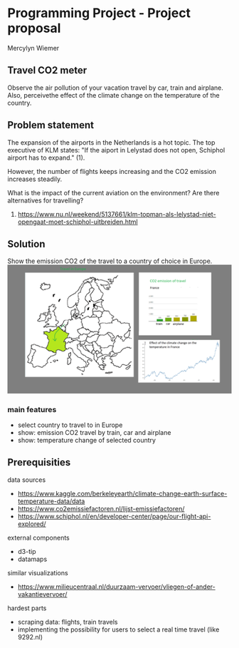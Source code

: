 # Programming Project - Project proposal

Mercylyn Wiemer

## Travel CO2 meter

Observe the air pollution of your vacation travel by car, train and airplane. Also, perceivethe effect of the climate change on the temperature of the country.

## Problem statement ##
The expansion of the airports in the Netherlands is a hot topic. The top executive of KLM states: "If the aiport in Lelystad does not open, Schiphol airport has to expand." (1).

However, the number of flights keeps increasing and the CO2 emission increases steadily.

What is the impact of the current aviation on the environment? Are there alternatives for travelling?
1) https://www.nu.nl/weekend/5137661/klm-topman-als-lelystad-niet-opengaat-moet-schiphol-uitbreiden.html
## Solution ##
Show the emission CO2 of the travel to a country of choice in Europe.
![](https://github.com/mercylyn/mprogproject/blob/master/mprog_sketch.png)

### main features ###
* select country to travel to in Europe
* show: emission CO2 travel by train, car and airplane
* show: temperature change of selected country

## Prerequisities ##

data sources
* https://www.kaggle.com/berkeleyearth/climate-change-earth-surface-temperature-data/data
* https://www.co2emissiefactoren.nl/lijst-emissiefactoren/
* https://www.schiphol.nl/en/developer-center/page/our-flight-api-explored/

external components
* d3-tip
* datamaps

similar visualizations
* https://www.milieucentraal.nl/duurzaam-vervoer/vliegen-of-ander-vakantievervoer/

hardest parts
* scraping data: flights, train travels
* implementing the possibility for users to select a real time travel (like 9292.nl)
